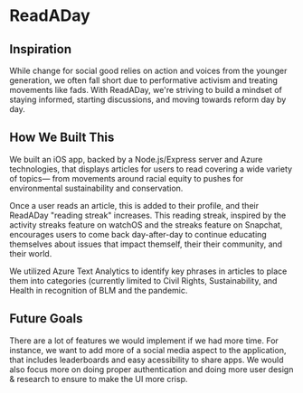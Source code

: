 # ReadADay

## Inspiration
While change for social good relies on action and voices from the younger generation, we often fall short due to performative activism and treating movements like fads. With ReadADay, we're striving to build a mindset of staying informed, starting discussions, and moving towards reform day by day.

## How We Built This
We built an iOS app, backed by a Node.js/Express server and Azure technologies, that displays articles for users to read covering a wide variety of topics— from movements around racial equity to pushes for environmental sustainability and conservation.

Once a user reads an article, this is added to their profile, and their ReadADay "reading streak" increases. This reading streak, inspired by the activity streaks feature on watchOS and the streaks feature on Snapchat, encourages users to come back day-after-day to continue educating themselves about issues that impact themself, their their community, and their world.

We utilized Azure Text Analytics to identify key phrases in articles to place them into categories (currently limited to Civil Rights, Sustainability, and Health in recognition of BLM and the pandemic.

## Future Goals
There are a lot of features we would implement if we had more time. For instance, we want to add more of a social media aspect to the application, that includes leaderboards and easy acessibility to share apps. We would also focus more on doing proper authentication and doing more user design & research to ensure to make the UI more crisp.
